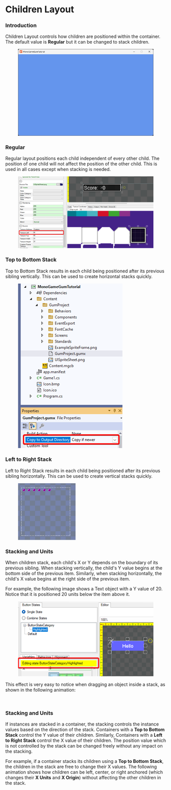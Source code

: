 # Children Layout

### Introduction

Children Layout controls how children are positioned within the container. The default value is **Regular** but it can be changed to stack children.

<figure><img src="../../.gitbook/assets/image (16).png" alt=""><figcaption></figcaption></figure>

### Regular

Regular layout positions each child independent of every other child. The position of one child will not affect the position of the other child. This is used in all cases except when stacking is needed.

<figure><img src="../../.gitbook/assets/image (4).png" alt=""><figcaption></figcaption></figure>

### Top to Bottom Stack

Top to Bottom Stack results in each child being positioned after its previous sibling vertically. This can be used to create horizontal stacks quickly.

<figure><img src="../../.gitbook/assets/image (12).png" alt=""><figcaption></figcaption></figure>

### Left to Right Stack

Left to Right Stack results in each child being positioned after its previous sibling horizontally. This can be used to create vertical stacks quickly.

<figure><img src="../../.gitbook/assets/image (1) (1) (1) (1).png" alt=""><figcaption></figcaption></figure>

### Stacking and Units

When children stack, each child's X or Y depends on the boundary of its previous sibling. When stacking vertically, the child's Y value begins at the bottom side of the previous item. Similarly, when stacking horizontally, the child's X value begins at the right side of the previous item.

For example, the following image shows a Text object with a Y value of 20. Notice that it is positioned 20 units below the item above it.

<figure><img src="../../.gitbook/assets/image (3).png" alt=""><figcaption></figcaption></figure>

This effect is very easy to notice when dragging an object inside a stack, as shown in the following animation:

<figure><img src="../../.gitbook/assets/01_09 00 19.gif" alt=""><figcaption></figcaption></figure>

### Stacking and Units

If instances are stacked in a container, the stacking controls the instance values based on the direction of the stack. Containers with a **Top to Bottom Stack** control the Y value of their children. Similarly, Containers with a **Left to Right Stack** control the X value of their children. The position value which is not controlled by the stack can be changed freely without any impact on the stacking.

For example, if a container stacks its children using a **Top to Bottom Stack**, the children in the stack are free to change their X values. The following animation shows how children can be left, center, or right anchored (which changes their **X Units** and **X Origin**) without affecting the other children in the stack.

<figure><img src="../../.gitbook/assets/01_10 09 47.gif" alt=""><figcaption></figcaption></figure>
